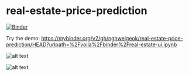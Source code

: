 # real-estate-price-prediction

[![Binder](https://mybinder.org/badge_logo.svg)](https://mybinder.org/v2/gh/nghweigeok/real-estate-price-prediction/HEAD?urlpath=%2Fvoila%2Fbinder%2Freal-estate-ui.ipynb)

Try the demo: https://mybinder.org/v2/gh/nghweigeok/real-estate-price-prediction/HEAD?urlpath=%2Fvoila%2Fbinder%2Freal-estate-ui.ipynb

![alt text](https://github.com/nghweigeok/real-estate-price-prediction/blob/HEAD/binder_config.jpg?raw=true)

![alt text](https://github.com/nghweigeok/real-estate-price-prediction/blob/HEAD/ui_prediction.jpg?raw=true)